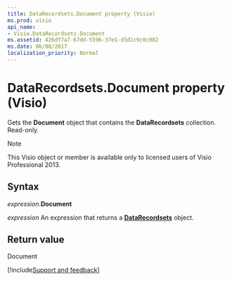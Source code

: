 ```yaml
---
title: DataRecordsets.Document property (Visio)
ms.prod: visio
api_name:
- Visio.DataRecordsets.Document
ms.assetid: 426df7a7-67dd-5596-37e1-d5d1c9c0c082
ms.date: 06/08/2017
localization_priority: Normal
---
```



# DataRecordsets.Document property (Visio)

Gets the **Document** object that contains the **DataRecordsets** collection. Read-only.


> [!NOTE] 
> This Visio object or member is available only to licensed users of Visio Professional 2013.


## Syntax

_expression_.**Document**

_expression_ An expression that returns a **[DataRecordsets](Visio.DataRecordsets.md)** object.


## Return value

Document

[!include[Support and feedback](~/includes/feedback-boilerplate.md)]